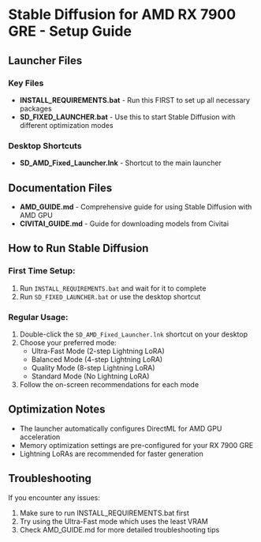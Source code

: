 # Stable Diffusion for AMD RX 7900 GRE - Setup Guide

## Launcher Files

### Key Files
- **INSTALL_REQUIREMENTS.bat** - Run this FIRST to set up all necessary packages
- **SD_FIXED_LAUNCHER.bat** - Use this to start Stable Diffusion with different optimization modes

### Desktop Shortcuts
- **SD_AMD_Fixed_Launcher.lnk** - Shortcut to the main launcher

## Documentation Files
- **AMD_GUIDE.md** - Comprehensive guide for using Stable Diffusion with AMD GPU
- **CIVITAI_GUIDE.md** - Guide for downloading models from Civitai

## How to Run Stable Diffusion

### First Time Setup:
1. Run `INSTALL_REQUIREMENTS.bat` and wait for it to complete
2. Run `SD_FIXED_LAUNCHER.bat` or use the desktop shortcut

### Regular Usage:
1. Double-click the `SD_AMD_Fixed_Launcher.lnk` shortcut on your desktop
2. Choose your preferred mode:
   - Ultra-Fast Mode (2-step Lightning LoRA)
   - Balanced Mode (4-step Lightning LoRA)
   - Quality Mode (8-step Lightning LoRA)
   - Standard Mode (No Lightning LoRA)
3. Follow the on-screen recommendations for each mode

## Optimization Notes
- The launcher automatically configures DirectML for AMD GPU acceleration
- Memory optimization settings are pre-configured for your RX 7900 GRE
- Lightning LoRAs are recommended for faster generation

## Troubleshooting
If you encounter any issues:
1. Make sure to run INSTALL_REQUIREMENTS.bat first
2. Try using the Ultra-Fast mode which uses the least VRAM
3. Check AMD_GUIDE.md for more detailed troubleshooting tips